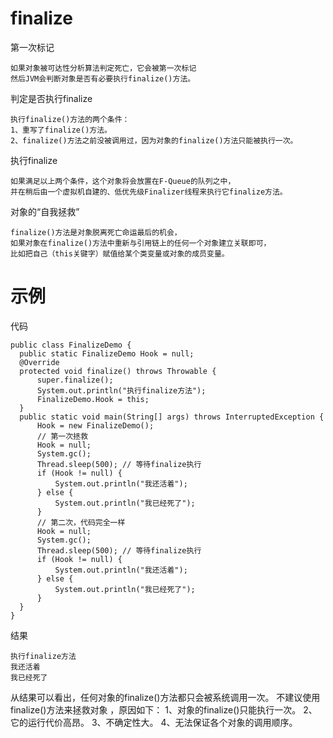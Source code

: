 
 # finalize
 
第一次标记
 
    如果对象被可达性分析算法判定死亡，它会被第一次标记
    然后JVM会判断对象是否有必要执行finalize()方法。

判定是否执行finalize

    执行finalize()方法的两个条件：
    1、重写了finalize()方法。
    2、finalize()方法之前没被调用过，因为对象的finalize()方法只能被执行一次。

执行finalize

    如果满足以上两个条件，这个对象将会放置在F-Queue的队列之中，
    并在稍后由一个虚拟机自建的、低优先级Finalizer线程来执行它finalize方法。
    
对象的“自我拯救”

    finalize()方法是对象脱离死亡命运最后的机会，
    如果对象在finalize()方法中重新与引用链上的任何一个对象建立关联即可，
    比如把自己（this关键字）赋值给某个类变量或对象的成员变量。


# 示例

代码

    public class FinalizeDemo {
      public static FinalizeDemo Hook = null;
      @Override
      protected void finalize() throws Throwable {
          super.finalize();
          System.out.println("执行finalize方法");
          FinalizeDemo.Hook = this;
      }
      public static void main(String[] args) throws InterruptedException {
          Hook = new FinalizeDemo();
          // 第一次拯救
          Hook = null;
          System.gc();
          Thread.sleep(500); // 等待finalize执行
          if (Hook != null) {
              System.out.println("我还活着");
          } else {
              System.out.println("我已经死了");
          }
          // 第二次，代码完全一样
          Hook = null;
          System.gc();
          Thread.sleep(500); // 等待finalize执行
          if (Hook != null) {
              System.out.println("我还活着");
          } else {
              System.out.println("我已经死了");
          }
      }
    }

结果

    执行finalize方法
    我还活着
    我已经死了

从结果可以看出，任何对象的finalize()方法都只会被系统调用一次。
不建议使用finalize()方法来拯救对象 ，原因如下：
1、对象的finalize()只能执行一次。
2、它的运行代价高昂。
3、不确定性大。
4、无法保证各个对象的调用顺序。

